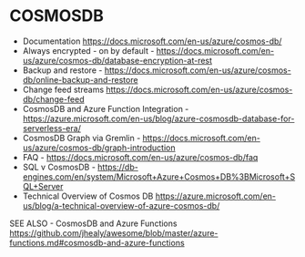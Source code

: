 # COSMOSDB
* Documentation <https://docs.microsoft.com/en-us/azure/cosmos-db/>
* Always encrypted - on by default - https://docs.microsoft.com/en-us/azure/cosmos-db/database-encryption-at-rest
* Backup and restore - <https://docs.microsoft.com/en-us/azure/cosmos-db/online-backup-and-restore>
* Change feed streams <https://docs.microsoft.com/en-us/azure/cosmos-db/change-feed>
* CosmosDB and Azure Function Integration - https://azure.microsoft.com/en-us/blog/azure-cosmosdb-database-for-serverless-era/
* CosmosDB Graph via Gremlin - https://docs.microsoft.com/en-us/azure/cosmos-db/graph-introduction
* FAQ - <https://docs.microsoft.com/en-us/azure/cosmos-db/faq>
* SQL v CosmosDB - https://db-engines.com/en/system/Microsoft+Azure+Cosmos+DB%3BMicrosoft+SQL+Server
* Technical Overview of Cosmos DB <https://azure.microsoft.com/en-us/blog/a-technical-overview-of-azure-cosmos-db/>

SEE ALSO - CosmosDB and Azure Functions <https://github.com/jhealy/awesome/blob/master/azure-functions.md#cosmosdb-and-azure-functions>
